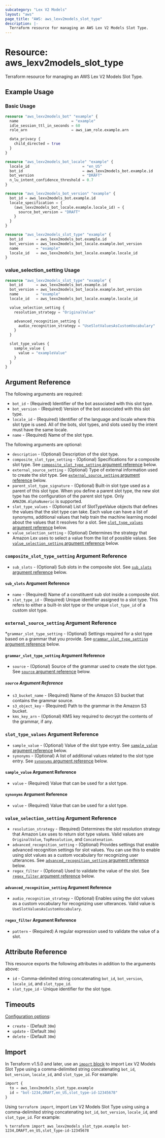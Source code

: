 ```yaml
---
subcategory: "Lex V2 Models"
layout: "aws"
page_title: "AWS: aws_lexv2models_slot_type"
description: |-
  Terraform resource for managing an AWS Lex V2 Models Slot Type.
---
```


# Resource: aws_lexv2models_slot_type

Terraform resource for managing an AWS Lex V2 Models Slot Type.

## Example Usage

### Basic Usage

```terraform
resource "aws_lexv2models_bot" "example" {
  name                        = "example"
  idle_session_ttl_in_seconds = 60
  role_arn                    = aws_iam_role.example.arn

  data_privacy {
    child_directed = true
  }
}

resource "aws_lexv2models_bot_locale" "example" {
  locale_id                        = "en_US"
  bot_id                           = aws_lexv2models_bot.example.id
  bot_version                      = "DRAFT"
  n_lu_intent_confidence_threshold = 0.7
}

resource "aws_lexv2models_bot_version" "example" {
  bot_id = aws_lexv2models_bot.example.id
  locale_specification = {
    (aws_lexv2models_bot_locale.example.locale_id) = {
      source_bot_version = "DRAFT"
    }
  }
}

resource "aws_lexv2models_slot_type" "example" {
  bot_id      = aws_lexv2models_bot.example.id
  bot_version = aws_lexv2models_bot_locale.example.bot_version
  name        = "example"
  locale_id   = aws_lexv2models_bot_locale.example.locale_id
}
```

### value_selection_setting Usage

```terraform
resource "aws_lexv2models_slot_type" "example" {
  bot_id      = aws_lexv2models_bot.example.id
  bot_version = aws_lexv2models_bot_locale.example.bot_version
  name        = "example"
  locale_id   = aws_lexv2models_bot_locale.example.locale_id

  value_selection_setting {
    resolution_strategy = "OriginalValue"

    advanced_recognition_setting {
      audio_recognition_strategy = "UseSlotValuesAsCustomVocabulary"
    }
  }

  slot_type_values {
    sample_value {
      value = "exampleValue"
    }
  }
}
```

## Argument Reference

The following arguments are required:

* `bot_id` - (Required) Identifier of the bot associated with this slot type.
* `bot_version` - (Required) Version of the bot associated with this slot type.
* `locale_id` - (Required) Identifier of the language and locale where this slot type is used.
All of the bots, slot types, and slots used by the intent must have the same locale.
* `name` - (Required) Name of the slot type.

The following arguments are optional:

* `description` - (Optional) Description of the slot type.
* `composite_slot_type_setting` - (Optional) Specifications for a composite slot type.
See [`composite_slot_type_setting` argument reference](#composite_slot_type_setting-argument-reference) below.
* `external_source_setting` - (Optional) Type of external information used to create the slot type.
See [`external_source_setting` argument reference](#external_source_setting-argument-reference) below.
* `parent_slot_type_signature` - (Optional) Built-in slot type used as a parent of this slot type.
When you define a parent slot type, the new slot type has the configuration of the parent slot type.
Only `AMAZON.AlphaNumeric` is supported.
* `slot_type_values` - (Optional) List of SlotTypeValue objects that defines the values that the slot type can take.
Each value can have a list of synonyms, additional values that help train the machine learning model about the values that it resolves for a slot.
See [`slot_type_values` argument reference](#slot_type_values-argument-reference) below.
* `value_selection_setting` - (Optional) Determines the strategy that Amazon Lex uses to select a value from the list of possible values.
See [`value_selection_setting` argument reference](#value_selection_setting-argument-reference) below.

### `composite_slot_type_setting` Argument Reference

* `sub_slots` - (Optional) Sub slots in the composite slot.
See [`sub_slots` argument reference](#sub_slots-argument-reference) below.

#### `sub_slots` Argument Reference

* `name` - (Required) Name of a constituent sub slot inside a composite slot.
* `slot_type_id` - (Required) Unique identifier assigned to a slot type.
This refers to either a built-in slot type or the unique `slot_type_id` of a custom slot type.

### `external_source_setting` Argument Reference

*`grammar_slot_type_setting` - (Optional) Settings required for a slot type based on a grammar that you provide.
See [`grammar_slot_type_setting` argument reference](#grammar_slot_type_setting-argument-reference) below.

#### `grammar_slot_type_setting` Argument Reference

* `source` - (Optional) Source of the grammar used to create the slot type.
See [`source` argument reference](#source-argument-reference) below.

##### `source` Argument Reference

* `s3_bucket_name` - (Required) Name of the Amazon S3 bucket that contains the grammar source.
* `s3_object_key` - (Required) Path to the grammar in the Amazon S3 bucket.
* `kms_key_arn` - (Optional) KMS key required to decrypt the contents of the grammar, if any.

### `slot_type_values` Argument Reference

* `sample_value` - (Optional) Value of the slot type entry.
See [`sample_value` argument reference](#sample_value-argument-reference) below.
* `synonyms` - (Optional) A list of additional values related to the slot type entry.
See [`synonyms` argument reference](#synonyms-argument-reference) below.

#### `sample_value` Argument Reference

* `value` - (Required) Value that can be used for a slot type.

#### `synonyms` Argument Reference

* `value` - (Required) Value that can be used for a slot type.

### `value_selection_setting` Argument Reference

* `resolution_strategy` - (Required) Determines the slot resolution strategy that Amazon Lex uses to return slot type values.
Valid values are `OriginalValue`, `TopResolution`, and `Concatenation`.
* `advanced_recognition_setting` - (Optional) Provides settings that enable advanced recognition settings for slot values.
You can use this to enable using slot values as a custom vocabulary for recognizing user utterances.
See [`advanced_recognition_setting` argument reference](#advanced_recognition_setting-argument-reference) below.
* `regex_filter` - (Optional) Used to validate the value of the slot.
See [`regex_filter` argument reference](#regexfilter-argument-reference) below.

#### `advanced_recognition_setting` Argument Reference

* `audio_recognition_strategy` - (Optional) Enables using the slot values as a custom vocabulary for recognizing user utterances.
Valid value is `UseSlotValuesAsCustomVocabulary`.

#### `regex_filter` Argument Reference

* `pattern` - (Required) A regular expression used to validate the value of a slot.

## Attribute Reference

This resource exports the following attributes in addition to the arguments above:

* `id` - Comma-delimited string concatenating `bot_id`, `bot_version`, `locale_id`, and `slot_type_id`.
* `slot_type_id` - Unique identifier for the slot type.

## Timeouts

[Configuration options](https://developer.hashicorp.com/terraform/language/resources/syntax#operation-timeouts):

* `create` - (Default `30m`)
* `update` - (Default `30m`)
* `delete` - (Default `30m`)

## Import

In Terraform v1.5.0 and later, use an [`import` block](https://developer.hashicorp.com/terraform/language/import) to import Lex V2 Models Slot Type using a comma-delimited string concatenating `bot_id`, `bot_version`, `locale_id`, and `slot_type_id`. For example:

```terraform
import {
  to = aws_lexv2models_slot_type.example
  id = "bot-1234,DRAFT,en_US,slot_type-id-12345678"
}
```

Using `terraform import`, import Lex V2 Models Slot Type using using a comma-delimited string concatenating `bot_id`, `bot_version`, `locale_id`, and `slot_type_id`. For example:

```console
% terraform import aws_lexv2models_slot_type.example bot-1234,DRAFT,en_US,slot_type-id-12345678
```
